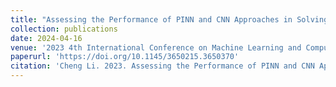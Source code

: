 ```yaml
---
title: "Assessing the Performance of PINN and CNN Approaches in Solving the 1D Burgers’ Equation with Deep Learning Architectures"
collection: publications
date: 2024-04-16
venue: '2023 4th International Conference on Machine Learning and Computer Application (ICMLCA 2023) (EI-Compendex Conference)'
paperurl: 'https://doi.org/10.1145/3650215.3650370'
citation: 'Cheng Li. 2023. Assessing the Performance of PINN and CNN Approaches in Solving the 1D Burgers’ Equation with Deep Learning Architectures. In 2023 4th International Conference on Machine Learning and Computer Application (ICMLCA 2023), October 27–29, 2023, Hangzhou, China. ACM, New York, NY, USA, 5 pages. https://doi.org/10.1145/3650215.3650370.'
---
```

